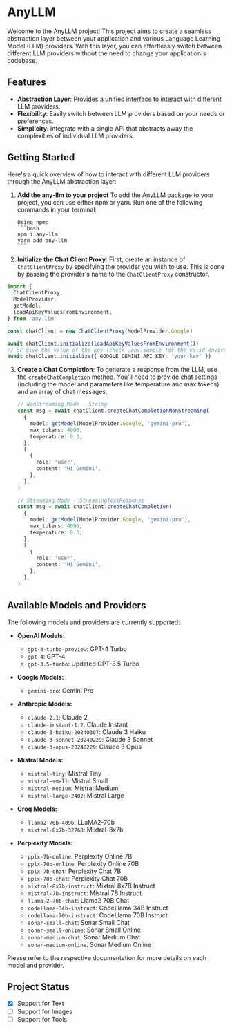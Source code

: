 # AnyLLM

Welcome to the AnyLLM project! This project aims to create a seamless abstraction layer between your application and various Language Learning Model (LLM) providers. With this layer, you can effortlessly switch between different LLM providers without the need to change your application's codebase.

## Features

- **Abstraction Layer**: Provides a unified interface to interact with different LLM providers.
- **Flexibility**: Easily switch between LLM providers based on your needs or preferences.
- **Simplicity**: Integrate with a single API that abstracts away the complexities of individual LLM providers.

## Getting Started

Here's a quick overview of how to interact with different LLM providers through the AnyLLM abstraction layer:

1.  **Add the any-llm to your project**
    To add the AnyLLM package to your project, you can use either npm or yarn. Run one of the following commands in your terminal:

        Using npm:
        ```bash
        npm i any-llm
        yarn add any-llm
        ```

2.  **Initialize the Chat Client Proxy**:
    First, create an instance of `ChatClientProxy` by specifying the provider you wish to use. This is done by passing the provider's name to the `ChatClientProxy` constructor.

```typescript
import {
  ChatClientProxy,
  ModelProvider,
  getModel,
  loadApiKeyValuesFromEnvironment,
} from 'any-llm'

const chatClient = new ChatClientProxy(ModelProvider.Google)

await chatClient.initialize(loadApiKeyValuesFromEnvironment())
// or give the value of the key (check .env.sample for the valid environment keys)
await chatClient.initialize({ GOOGLE_GEMINI_API_KEY: 'your-key' })
```

3. **Create a Chat Completion**:
   To generate a response from the LLM, use the `createChatCompletion` method. You'll need to provide chat settings (including the model and parameters like temperature and max tokens) and an array of chat messages.

   ```typescript
   // NonStreaming Mode - String
   const msg = await chatClient.createChatCompletionNonStreaming(
     {
       model: getModel(ModelProvider.Google, 'gemini-pro'),
       max_tokens: 4096,
       temperature: 0.3,
     },
     [
       {
         role: 'user',
         content: 'Hi Gemini',
       },
     ],
   )

   // Streaming Mode - StreamingTextResponse
   const msg = await chatClient.createChatCompletion(
     {
       model: getModel(ModelProvider.Google, 'gemini-pro'),
       max_tokens: 4096,
       temperature: 0.3,
     },
     [
       {
         role: 'user',
         content: 'Hi Gemini',
       },
     ],
   )
   ```

## Available Models and Providers

The following models and providers are currently supported:

- **OpenAI Models:**

  - `gpt-4-turbo-preview`: GPT-4 Turbo
  - `gpt-4`: GPT-4
  - `gpt-3.5-turbo`: Updated GPT-3.5 Turbo

- **Google Models:**

  - `gemini-pro`: Gemini Pro

- **Anthropic Models:**

  - `claude-2.1`: Claude 2
  - `claude-instant-1.2`: Claude Instant
  - `claude-3-haiku-20240307`: Claude 3 Haiku
  - `claude-3-sonnet-20240229`: Claude 3 Sonnet
  - `claude-3-opus-20240229`: Claude 3 Opus

- **Mistral Models:**

  - `mistral-tiny`: Mistral Tiny
  - `mistral-small`: Mistral Small
  - `mistral-medium`: Mistral Medium
  - `mistral-large-2402`: Mistral Large

- **Groq Models:**

  - `llama2-70b-4096`: LLaMA2-70b
  - `mixtral-8x7b-32768`: Mixtral-8x7b

- **Perplexity Models:**
  - `pplx-7b-online`: Perplexity Online 7B
  - `pplx-70b-online`: Perplexity Online 70B
  - `pplx-7b-chat`: Perplexity Chat 7B
  - `pplx-70b-chat`: Perplexity Chat 70B
  - `mixtral-8x7b-instruct`: Mixtral 8x7B Instruct
  - `mistral-7b-instruct`: Mistral 7B Instruct
  - `llama-2-70b-chat`: Llama2 70B Chat
  - `codellama-34b-instruct`: CodeLlama 34B Instruct
  - `codellama-70b-instruct`: CodeLlama 70B Instruct
  - `sonar-small-chat`: Sonar Small Chat
  - `sonar-small-online`: Sonar Small Online
  - `sonar-medium-chat`: Sonar Medium Chat
  - `sonar-medium-online`: Sonar Medium Online

Please refer to the respective documentation for more details on each model and provider.

## Project Status

- [x] Support for Text
- [ ] Support for Images
- [ ] Support for Tools
